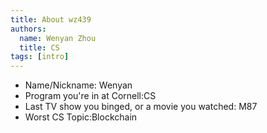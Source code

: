 ```yaml
---
title: About wz439  
authors:
  name: Wenyan Zhou
  title: CS
tags: [intro]
---
```


- Name/Nickname: Wenyan
- Program you're in at Cornell:CS
- Last TV show you binged, or a movie you watched: M87
- Worst CS Topic:Blockchain

